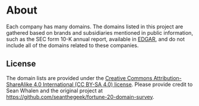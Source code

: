# About

Each company has many domains. The domains listed in this project are gathered based on brands and subsidiaries mentioned in public information, such as the SEC form 10-K annual report, available in [EDGAR][EDGAR], and do not include all of the domains related to these companies.

## License

The domain lists are provided under the
[Creative Commons Attribution-ShareAlike 4.0 International (CC BY-SA 4.0) license][cc]. Please provide credit to Sean Whalen and the original project at https://github.com/seanthegeek/fortune-20-domain-survey.

[EDGAR]: https://www.sec.gov/edgar/searchedgar/companysearch
[cc]: https://creativecommons.org/licenses/by-sa/4.0/

